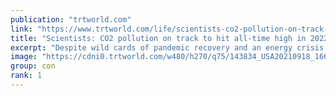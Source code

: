 ```yaml
---
publication: "trtworld.com"
link: "https://www.trtworld.com/life/scientists-co2-pollution-on-track-to-hit-all-time-high-in-2022-62445"
title: "Scientists: CO2 pollution on track to hit all-time high in 2022"
excerpt: "Despite wild cards of pandemic recovery and an energy crisis provoked by conflict in Ukraine, uptick in carbon pollution from burning oil, gas and coal is consistent with underlying trends, data sugge"
image: "https://cdni0.trtworld.com/w480/h270/q75/143834_USA20210918_1668127594087.jpg"
group: con
rank: 1
---
```

